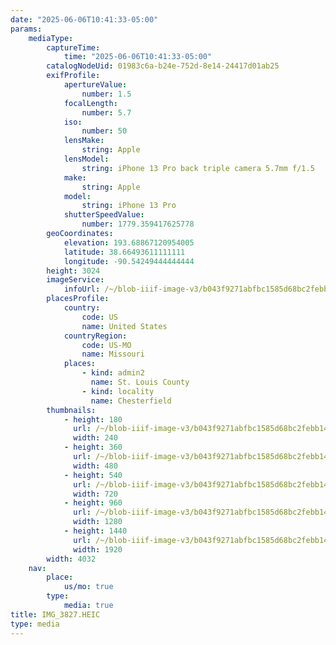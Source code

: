 ```yaml
---
date: "2025-06-06T10:41:33-05:00"
params:
    mediaType:
        captureTime:
            time: "2025-06-06T10:41:33-05:00"
        catalogNodeUid: 01983c6a-b24e-752d-8e14-24417d01ab25
        exifProfile:
            apertureValue:
                number: 1.5
            focalLength:
                number: 5.7
            iso:
                number: 50
            lensMake:
                string: Apple
            lensModel:
                string: iPhone 13 Pro back triple camera 5.7mm f/1.5
            make:
                string: Apple
            model:
                string: iPhone 13 Pro
            shutterSpeedValue:
                number: 1779.359417625778
        geoCoordinates:
            elevation: 193.68867120954005
            latitude: 38.66493611111111
            longitude: -90.54249444444444
        height: 3024
        imageService:
            infoUrl: /~/blob-iiif-image-v3/b043f9271abfbc1585d68bc2febb14cea69472f14e691286ed559b5993e802c9/info.json
        placesProfile:
            country:
                code: US
                name: United States
            countryRegion:
                code: US-MO
                name: Missouri
            places:
                - kind: admin2
                  name: St. Louis County
                - kind: locality
                  name: Chesterfield
        thumbnails:
            - height: 180
              url: /~/blob-iiif-image-v3/b043f9271abfbc1585d68bc2febb14cea69472f14e691286ed559b5993e802c9/full/240%2C180/0/default.jpg
              width: 240
            - height: 360
              url: /~/blob-iiif-image-v3/b043f9271abfbc1585d68bc2febb14cea69472f14e691286ed559b5993e802c9/full/480%2C360/0/default.jpg
              width: 480
            - height: 540
              url: /~/blob-iiif-image-v3/b043f9271abfbc1585d68bc2febb14cea69472f14e691286ed559b5993e802c9/full/720%2C540/0/default.jpg
              width: 720
            - height: 960
              url: /~/blob-iiif-image-v3/b043f9271abfbc1585d68bc2febb14cea69472f14e691286ed559b5993e802c9/full/1280%2C960/0/default.jpg
              width: 1280
            - height: 1440
              url: /~/blob-iiif-image-v3/b043f9271abfbc1585d68bc2febb14cea69472f14e691286ed559b5993e802c9/full/1920%2C1440/0/default.jpg
              width: 1920
        width: 4032
    nav:
        place:
            us/mo: true
        type:
            media: true
title: IMG_3827.HEIC
type: media
---
```

